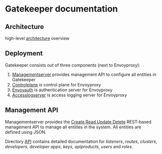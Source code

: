 # Gatekeeper documentation

## Architecture

high-level [architecture](architecture.md) overview

## Deployment

Gatekeeper consists out of three components (next to Envoyproxy):

1. [Managementserver](managementserver.md) provides management API to configure all entities in Gatekeeper
2. [Controlplane](controlplane.md) is control plane for Envoyproxy
3. [Envoyauth](envoyauth.md) is authentication server for Envoyproxy
4. [Accesslogserver](accesslogserver.md) is access logging server for Envoyproxy

## Management API

Managementserver provides the [Create Read Update Delete](https://en.wikipedia.org/wiki/Create,_read,_update_and_delete) REST-based management API to manage all entities in the system. All entities are defined using JSON.

Directory [API](api/README.md) contains detailed documentation for _listeners_, _routes_, _clusters_, _developers_, _developer apps_, _keys_, _apiproducts_, _users_ and _roles_.
